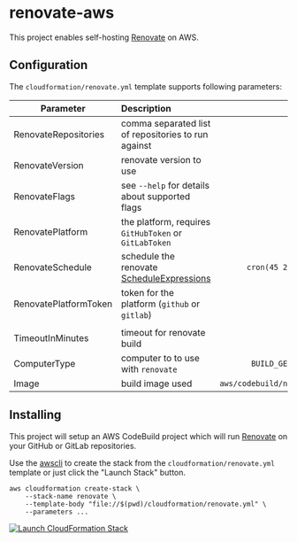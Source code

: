 # renovate-aws

This project enables self-hosting [Renovate] on AWS.

## Configuration

The `cloudformation/renovate.yml` template supports following parameters:

Parameter            | Description   | Default |
-------------------- |:------------- | -----------: |
RenovateRepositories | comma separated list of repositories to run against   ||
RenovateVersion      | renovate version to use                        | latest|
RenovateFlags        | see `--help` for details about supported flags   ||
RenovatePlatform     | the platform, requires `GitHubToken` or `GitLabToken` ||
RenovateSchedule     | schedule the renovate [ScheduleExpressions] |`cron(45 23 ? * 1-5 *)`|
RenovatePlatformToken| token for the platform (`github` or `gitlab`)         ||
|||
TimeoutInMinutes     | timeout for renovate build                    | `10`   |
ComputerType| computer to to use with `renovate`| `BUILD_GENERAL1_SMALL`       |
Image       | build image used                  | `aws/codebuild/nodejs:10.1.0`|

## Installing

This project will setup an AWS CodeBuild project which will run [Renovate] on
your GitHub or GitLab repositories.

Use the [awscli] to create the stack from the `cloudformation/renovate.yml`
template or just click the "Launch Stack" button.

    aws cloudformation create-stack \
        --stack-name renovate \
        --template-body "file://$(pwd)/cloudformation/renovate.yml" \
        --parameters ...

[![Launch CloudFormation Stack](https://s3.amazonaws.com/cloudformation-examples/cloudformation-launch-stack.png)](https://console.aws.amazon.com/cloudformation/home#/stacks/new?stackName=renovate&templateURL=https://s3-eu-west-1.amazonaws.com/renovate-aws/cf-template/latest/renovate.yml)

[Renovate]: https://github.com/renovatebot/renovate
[ScheduleExpressions]: https://docs.aws.amazon.com/AmazonCloudWatch/latest/events/ScheduledEvents.html
[awscli]: https://aws.amazon.com/cli/
